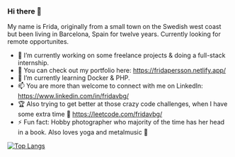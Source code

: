 ### Hi there 👋

My name is Frida, originally from a small town on the Swedish west coast but been living in Barcelona, Spain for twelve years.
Currently looking for remote opportunites.

- 🔭 I’m currently working on some freelance projects & doing a full-stack internship. 
- 🌟 You can check out my portfolio here: https://fridapersson.netlify.app/
- 🌱 I’m currently learning Docker & PHP.
- 📫 You are more than welcome to connect with me on LinkedIn: https://www.linkedin.com/in/fridavbg/
- 🏆 Also trying to get better at those crazy code challenges, when I have some extra time 🤯 https://leetcode.com/fridavbg/
- ⚡ Fun fact: Hobby photographer who majority of the time has her head in a book. Also loves yoga and metalmusic :metal:

[![Top Langs](https://github-readme-stats.vercel.app/api/top-langs/?username=fridavbg&layout=compact)](https://github.com/fridavbg/github-readme-stats)
